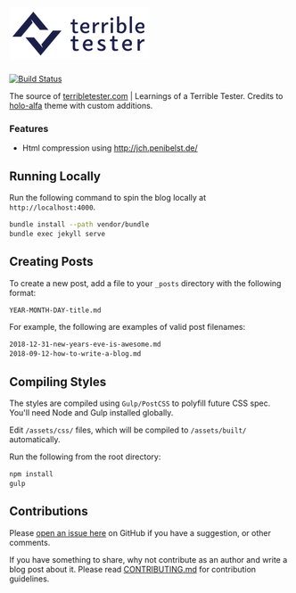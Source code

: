 # ![TerribleTester Logo](terribletester-logo.png)

[![Build Status](https://travis-ci.org/sitture/terribletester.svg?branch=master&style=flat-square)](https://travis-ci.org/sitture/terribletester)

The source of [terribletester.com](http://terribletester.com) | Learnings of a Terrible Tester. Credits to [holo-alfa](https://github.com/stijnvc/holo-alfa) theme with custom additions.

### Features

* Html compression using http://jch.penibelst.de/

## Running Locally

Run the following command to spin the blog locally at `http://localhost:4000`.

```bash
bundle install --path vendor/bundle
bundle exec jekyll serve
```

## Creating Posts

To create a new post, add a file to your `_posts` directory with the following format:

```sh
YEAR-MONTH-DAY-title.md
```

For example, the following are examples of valid post filenames:

```sh
2018-12-31-new-years-eve-is-awesome.md
2018-09-12-how-to-write-a-blog.md
```

## Compiling Styles

The styles are compiled using `Gulp/PostCSS` to polyfill future CSS spec. You'll need Node and Gulp installed globally.

Edit `/assets/css/` files, which will be compiled to `/assets/built/` automatically.

Run the following from the root directory:

```js
npm install
gulp
```

## Contributions

Please [open an issue here](../../issues) on GitHub if you have a suggestion, or other comments.

If you have something to share, why not contribute as an author and write a blog post about it. Please read [CONTRIBUTING.md](CONTRIBUTING.md) for contribution guidelines.
